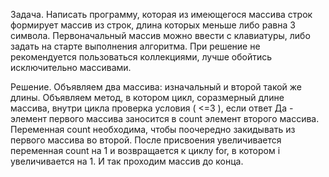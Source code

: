 Задача.
Написать программу, которая из имеющегося массива строк формирует массив из строк, длина которых меньше либо равна 3 символа. Первоначальный массив можно ввести с клавиатуры, либо задать на старте выполнения алгоритма. При решение не рекомендуется пользоваться коллекциями, лучше обойтись исключительно массивами.

Решение.
Объявляем два массива: изначальный и второй такой же длины. 
Объявляем метод, в котором цикл, соразмерный длине массива, внутри цикла проверка условия ( <=3 ), если ответ Да -  элемент первого массива заносится в count элемент второго массива. Переменная count необходима, чтобы поочередно закидывать из первого массива во второй. После присвоения увеличивается переменная count на 1 и возвращается к циклу for, в котором i увеличивается на 1. И так проходим массив до конца.
